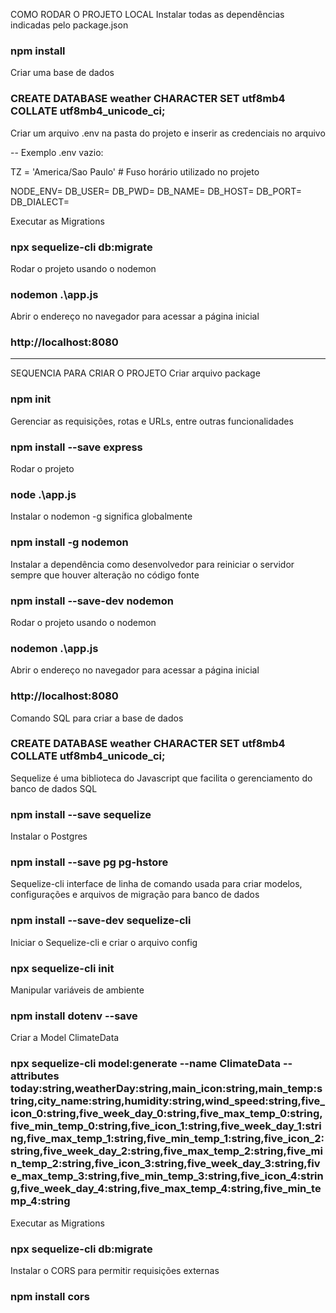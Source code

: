 COMO RODAR O PROJETO LOCAL
Instalar todas as dependências indicadas pelo package.json
### npm install

Criar uma base de dados
### CREATE DATABASE weather CHARACTER SET utf8mb4 COLLATE utf8mb4_unicode_ci;

Criar um arquivo .env na pasta do projeto e inserir as credenciais no arquivo 

-- Exemplo .env vazio:

TZ = 'America/Sao Paulo' # Fuso horário utilizado no projeto

NODE_ENV=
DB_USER=
DB_PWD=
DB_NAME=
DB_HOST=
DB_PORT=
DB_DIALECT=

Executar as Migrations
### npx sequelize-cli db:migrate

Rodar o projeto usando o nodemon
### nodemon .\app.js

Abrir o endereço no navegador para acessar a página inicial
### http://localhost:8080

--------------------------------------------------------------------

SEQUENCIA PARA CRIAR O PROJETO
Criar arquivo package
### npm init

Gerenciar as requisições, rotas e URLs, entre outras funcionalidades
### npm install --save express

Rodar o projeto
### node .\app.js

Instalar o nodemon
-g significa globalmente
### npm install -g nodemon 

Instalar a dependência como desenvolvedor para reiniciar o servidor sempre que houver alteração no código fonte
### npm install --save-dev nodemon 

Rodar o projeto usando o nodemon
### nodemon .\app.js

Abrir o endereço no navegador para acessar a página inicial
### http://localhost:8080

Comando SQL para criar a base de dados
### CREATE DATABASE weather CHARACTER SET utf8mb4 COLLATE utf8mb4_unicode_ci;

Sequelize é uma biblioteca do Javascript que facilita o gerenciamento do banco de dados SQL
### npm install --save sequelize

Instalar o Postgres
### npm install --save pg pg-hstore 

Sequelize-cli interface de linha de comando usada para criar modelos, configurações e arquivos de migração para banco de dados
### npm install --save-dev sequelize-cli

Iniciar o Sequelize-cli e criar o arquivo config
### npx sequelize-cli init

Manipular variáveis de ambiente
### npm install dotenv --save

Criar a Model ClimateData
### npx sequelize-cli model:generate --name ClimateData --attributes today:string,weatherDay:string,main_icon:string,main_temp:string,city_name:string,humidity:string,wind_speed:string,five_icon_0:string,five_week_day_0:string,five_max_temp_0:string,five_min_temp_0:string,five_icon_1:string,five_week_day_1:string,five_max_temp_1:string,five_min_temp_1:string,five_icon_2:string,five_week_day_2:string,five_max_temp_2:string,five_min_temp_2:string,five_icon_3:string,five_week_day_3:string,five_max_temp_3:string,five_min_temp_3:string,five_icon_4:string,five_week_day_4:string,five_max_temp_4:string,five_min_temp_4:string 

Executar as Migrations
### npx sequelize-cli db:migrate

Instalar o CORS para permitir requisições externas
### npm install cors


